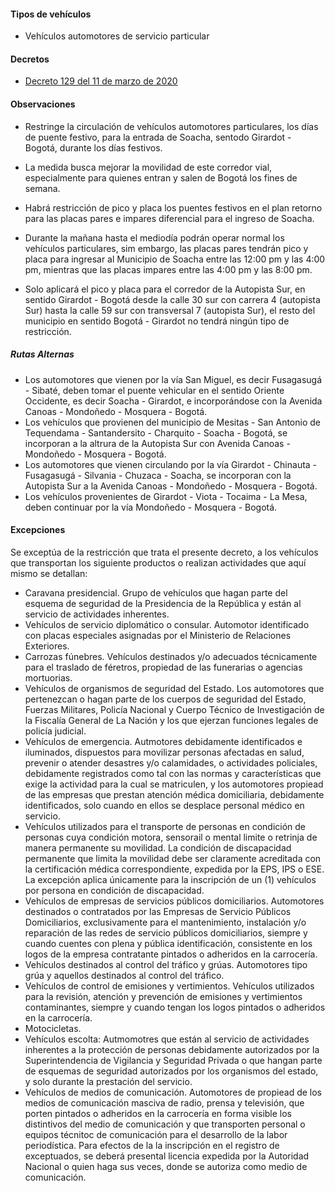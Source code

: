 #### Tipos de vehículos

- Vehículos automotores de servicio particular

#### Decretos

- [Decreto 129 del 11 de marzo de 2020](http://www.alcaldiasoacha.gov.co/index.php?option=com_phocadownload&view=file&id=119264:decreto-129-de-2020-dictan-disposiciones-ordenamiento-de-transito&start=20&Itemid=334)

#### Observaciones

- Restringe la circulación de vehículos automotores particulares, los días de puente festivo, para la entrada de Soacha, sentodo Girardot - Bogotá, durante los días festivos.

- La medida busca mejorar la movilidad de este corredor vial, especialmente para quienes entran y salen de Bogotá los fines de semana.

- Habrá restricción de pico y placa los puentes festivos en el plan retorno para las placas pares e impares diferencial para el ingreso de Soacha.

- Durante la mañana hasta el mediodía podrán operar normal los vehículos particulares, sim embargo, las placas pares tendrán pico y placa para ingresar al Municipio de Soacha entre las 12:00 pm y las 4:00 pm, mientras que las placas impares entre las 4:00 pm y las 8:00 pm.

- Solo aplicará el pico y placa para el corredor de la Autopista Sur, en sentido Girardot - Bogotá desde la calle 30 sur con carrera 4 (autopista Sur) hasta la calle 59 sur con transversal 7 (autopista Sur), el resto del municipio en sentido Bogotá - Girardot no tendrá ningún tipo de restricción.

##### Rutas Alternas

- Los automotores que vienen por la vía San Miguel, es decir Fusagasugá - Sibaté, deben tomar el puente vehicular en el sentido Oriente Occidente, es decir Soacha - Girardot, e incorporándose con la Avenida Canoas - Mondoñedo - Mosquera - Bogotá.
- Los vehículos que provienen del municipio de Mesitas - San Antonio de Tequendama - Santandersito - Charquito - Soacha - Bogotá, se incorporan a la altrura de la Autopista Sur con Avenida Canoas - Mondoñedo - Mosquera - Bogotá.
- Los automotores que vienen circulando por la vía Girardot - Chinauta - Fusagasugá - Silvania - Chuzaca - Soacha, se incorporan con la Autopista Sur a la Avenida Canoas - Mondoñedo - Mosquera - Bogotá.
- Los vehículos provenientes de Girardot - Viota - Tocaima - La Mesa, deben continuar por la vía Mondoñedo - Mosquera - Bogotá.

#### Excepciones

Se exceptúa de la restricción que trata el presente decreto, a los vehículos que transportan los siguiente productos o realizan actividades que aquí mismo se detallan:

- Caravana presidencial. Grupo de vehículos que hagan parte del esquema de seguridad de la Presidencia de la República y están al servicio de actividades inherentes.
- Vehículos de servicio diplomático o consular. Automotor identificado con placas especiales asignadas por el Ministerio de Relaciones Exteriores.
- Carrozas fúnebres. Vehículos destinados y/o adecuados técnicamente para el traslado de féretros, propiedad de las funerarias o agencias mortuorias.
- Vehículos de organismos de seguridad del Estado. Los automotores que pertenezcan o hagan parte de los cuerpos de seguridad del Estado, Fuerzas Militares, Policía Nacional y Cuerpo Técnico de Investigación de la Fiscalía General de La Nación y los que ejerzan funciones legales de policía judicial.
- Vehículos de emergencia. Autmotores debidamente identificados e iluminados, dispuestos para movilizar personas afectadas en salud, prevenir o atender desastres y/o calamidades, o actividades policiales, debidamente registrados como tal con las normas y características que exige la actividad para la cual se matriculen, y los automotores propiead de las empresas que prestan atención médica domiciliaria, debidamente identificados, solo cuando en ellos se desplace personal médico en servicio.
- Vehículos utilizados para el transporte de personas en condición de personas cuya condición motora, sensorail o mental limite o retrinja de manera permanente su movilidad. La condición de discapacidad permanente que limita la movilidad debe ser claramente acreditada con la certificación médica correspondiente, expedida por la EPS, IPS o ESE. La excepción aplica únicamente para la inscripción de un (1) vehículos por persona en condición de discapacidad.
- Vehículos de empresas de servicios públicos domiciliarios. Automotores destinados o contratados por las Empresas de Servicio Públicos Domiciliarios, exclusivamente para el mantenimiento, instalación y/o reparación de las redes de servicio públicos domiciliarios, siempre y cuando cuentes con plena y pública identificación, consistente en los logos de la empresa contratante pintados o adheridos en la carrocería.
- Vehículos destinados al control del tráfico y grúas. Automotores tipo grúa y aquellos destinados al control del tráfico.
- Vehículos de control de emisiones y vertimientos. Vehículos utilizados para la revisión, atención y prevención de emisiones y vertimientos contaminantes, siempre y cuando tengan los logos pintados o adheridos en la carrocería.
- Motocicletas.
- Vehículos escolta: Autmomotres que están al servicio de actividades inherentes a la protección de personas debidamente autorizados por la Superintendencia de Vigilancia y Seguridad Privada o que hangan parte de esquemas de seguridad autorizados por los organismos del estado, y solo durante la prestación del servicio.
- Vehículos de medios de comunicación. Automotores de propiead de los medios de comunicación masciva de radio, prensa y televisión, que porten pintados o adheridos en la carrocería en forma visible los distintivos del medio de comunicación y que transporten personal o equipos técnitoc de comunicación para el desarrollo de la labor periodística. Para efectos de la la inscripción en el registro de exceptuados, se deberá presental licencia expedida por la Autoridad Nacional o quien haga sus veces, donde se autoriza como medio de comunicación.
